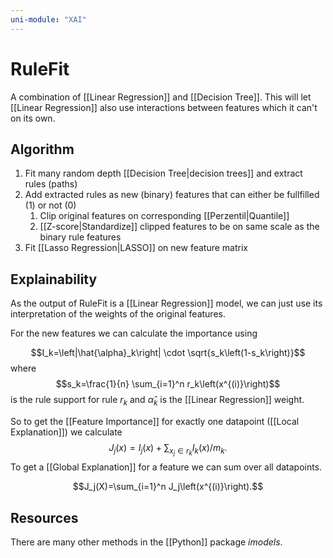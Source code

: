 ```yaml
---
uni-module: "XAI"
---
```


# RuleFit

A combination of [[Linear Regression]] and [[Decision Tree]]. This will let [[Linear Regression]] also use interactions between features which it can't on its own.

## Algorithm

1. Fit many random depth [[Decision Tree|decision trees]] and extract rules (paths)
2. Add extracted rules as new (binary) features that can either be fullfilled (1) or not (0)
   1. Clip original features on corresponding [[Perzentil|Quantile]]
   2. [[Z-score|Standardize]] clipped features to be on same scale as the binary rule features
3. Fit [[Lasso Regression|LASSO]] on new feature matrix

## Explainability

As the output of RuleFit is a [[Linear Regression]] model, we can just use its interpretation of the weights of the original features.

For the new features we can calculate the importance using

$$I_k=\left|\hat{\alpha}_k\right| \cdot \sqrt{s_k\left(1-s_k\right)}$$
where
$$s_k=\frac{1}{n} \sum_{i=1}^n r_k\left(x^{(i)}\right)$$
is the rule support for rule $r_k$ and $\hat{\alpha}_k$ is the [[Linear Regression]] weight.

So to get the [[Feature Importance]] for exactly one datapoint ([[Local Explanation]]) we calculate
$$J_j(x)=I_j(x)+\sum_{x_j \in r_k} I_k(x) / m_k.$$
To get a [[Global Explanation]] for a feature we can sum over all datapoints.

$$J_j(X)=\sum_{i=1}^n J_j\left(x^{(i)}\right).$$

## Resources

There are many other methods in the [[Python]] package _imodels_.
